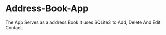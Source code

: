 # Address-Book-App
The App Serves as a address Book 
It uses SQLite3 to Add, Delete And Edit Contact.
